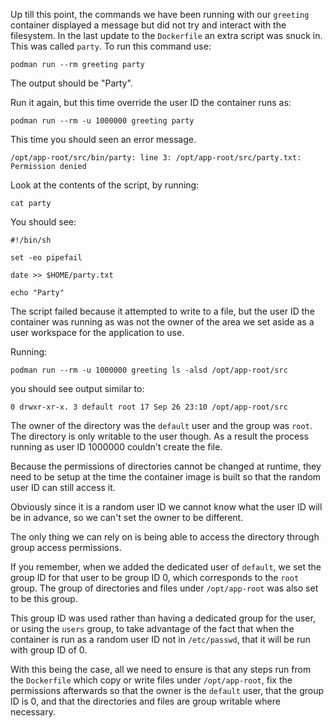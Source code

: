 Up till this point, the commands we have been running with our `greeting` container displayed a message but did not try and interact with the filesystem. In the last update to the `Dockerfile` an extra script was snuck in. This was called `party`. To run this command use:

```execute
podman run --rm greeting party
```

The output should be "Party".

Run it again, but this time override the user ID the container runs as:

```execute
podman run --rm -u 1000000 greeting party
```

This time you should seen an error message.

```
/opt/app-root/src/bin/party: line 3: /opt/app-root/src/party.txt: Permission denied
```

Look at the contents of the script, by running:

```execute
cat party
```

You should see:

```
#!/bin/sh

set -eo pipefail

date >> $HOME/party.txt

echo "Party"
```

The script failed because it attempted to write to a file, but the user ID the container was running as was not the owner of the area we set aside as a user workspace for the application to use.

Running:

```execute
podman run --rm -u 1000000 greeting ls -alsd /opt/app-root/src
```

you should see output similar to:

```
0 drwxr-xr-x. 3 default root 17 Sep 26 23:10 /opt/app-root/src
```

The owner of the directory was the `default` user and the group was `root`. The directory is only writable to the user though. As a result the process running as user ID 1000000 couldn't create the file.

Because the permissions of directories cannot be changed at runtime, they need to be setup at the time the container image is built so that the random user ID can still access it.

Obviously since it is a random user ID we cannot know what the user ID will be in advance, so we can't set the owner to be different.

The only thing we can rely on is being able to access the directory through group access permissions.

If you remember, when we added the dedicated user of `default`, we set the group ID for that user to be group ID 0, which corresponds to the `root` group. The group of directories and files under `/opt/app-root` was also set to be this group.

This group ID was used rather than having a dedicated group for the user, or using the `users` group, to take advantage of the fact that when the container is run as a random user ID not in `/etc/passwd`, that it will be run with group ID of 0.

With this being the case, all we need to ensure is that any steps run from the `Dockerfile` which copy or write files under `/opt/app-root`, fix the permissions afterwards so that the owner is the `default` user, that the group ID is 0, and that the directories and files are group writable where necessary.

